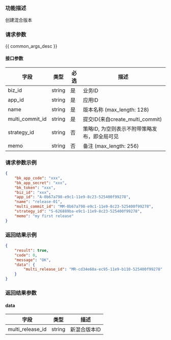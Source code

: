 ### 功能描述

创建混合版本

### 请求参数

{{ common_args_desc }}

#### 接口参数

| 字段             |  类型     | 必选   |  描述      |
|------------------|-----------|--------|------------|
| biz_id           |  string   | 是     | 业务ID     |
| app_id           |  string   | 是     | 应用ID     |
| name             |  string   | 是     | 版本名称 (max_length: 128)  |
| multi_commit_id  |  string   | 是     | 提交ID(来自create_multi_commit) |
| strategy_id      |  string   | 否     | 策略ID, 为空则表示不附带策略发布，即全局可见 |
| memo             |  string   | 否     | 备注 (max_length: 256) |

### 请求参数示例

```json
{
    "bk_app_code": "xxx",
    "bk_app_secret": "xxx",
    "bk_token": "xxx",
    "biz_id": "xxx",
    "app_id": "A-0b67a798-e9c1-11e9-8c23-525400f99278",
    "name": "release-01",
    "multi_commit_id": "MM-0b67a798-e9c1-11e9-8c23-525400f99278",
    "strategy_id": "S-626889ba-e9c1-11e9-8c23-525400f99278",
    "memo": "my first release"
}
```

### 返回结果示例

```json
{
    "result": true,
    "code": 0,
    "message": "OK",
    "data": {
        "multi_release_id": "MR-cd34e60a-ec95-11e9-b110-525400f99278"
    }
}
```

### 返回结果参数

#### data

| 字段             | 类型   | 描述     |
|------------------|--------|----------|
| multi_release_id | string | 新混合版本ID |
